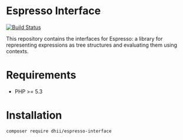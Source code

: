 # Espresso Interface

[![Build Status](https://travis-ci.org/Dhii/espresso-interface.svg?branch=master)](https://travis-ci.org/Dhii/espresso-interface)

This repository contains the interfaces for Espresso: a library for representing expressions as tree structures and evaluating them using contexts.

# Requirements

* PHP >= 5.3

# Installation

```
composer require dhii/espresso-interface
```
